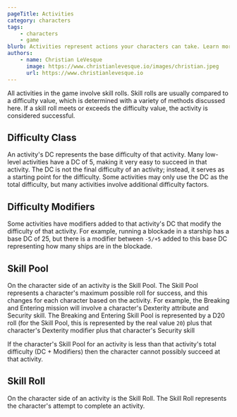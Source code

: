 ```yaml
---
pageTitle: Activities
category: characters
tags:
    - characters
    - game
blurb: Activities represent actions your characters can take. Learn more about activities and missions here.
authors:
    - name: Christian LeVesque
      image: https://www.christianlevesque.io/images/christian.jpeg
      url: https://www.christianlevesque.io
---
```


All activities in the game involve skill rolls. Skill rolls are usually compared to a difficulty value, which is determined with a variety of methods discussed here. If a skill roll meets or exceeds the difficulty value, the activity is considered successful.

## Difficulty Class

An activity's DC represents the base difficulty of that activity. Many low-level activities have a DC of 5, making it very easy to succeed in that activity. The DC is not the final difficulty of an activity; instead, it serves as a starting point for the difficulty. Some activities may only use the DC as the total difficulty, but many activities involve additional difficulty factors.

## Difficulty Modifiers

Some activities have modifiers added to that activity's DC that modify the difficulty of that activity. For example, running a blockade in a starship has a base DC of 25, but there is a modifier between `-5/+5` added to this base DC representing how many ships are in the blockade.

## Skill Pool

On the character side of an activity is the Skill Pool. The Skill Pool represents a character's maximum possible roll for success, and this changes for each character based on the activity. For example, the Breaking and Entering mission will involve a character's Dexterity attribute and Security skill. The Breaking and Entering Skill Pool is represented by a D20 roll (for the Skill Pool, this is represented by the real value `20`) plus that character's Dexterity modifier plus that character's Security skill

If the character's Skill Pool for an activity is less than that activity's total difficulty (DC + Modifiers) then the character cannot possibly succeed at that activity.

## Skill Roll

On the character side of an activity is the Skill Roll. The Skill Roll represents the character's attempt to complete an activity.